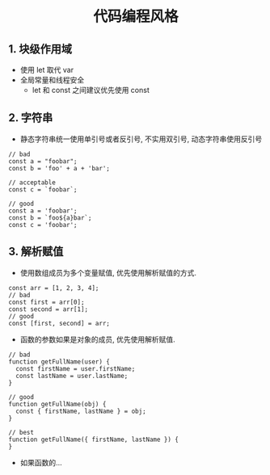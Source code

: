 <h1 align='center'>代码编程风格</h1>

## 1. 块级作用域
- 使用 let 取代 var
- 全局常量和线程安全
    - let 和 const 之间建议优先使用 const

## 2. 字符串
- 静态字符串统一使用单引号或者反引号, 不实用双引号, 动态字符串使用反引号
```
// bad
const a = "foobar";
const b = 'foo' + a + 'bar';

// acceptable
const c = `foobar`;

// good
const a = 'foobar';
const b = `foo${a}bar`;
const c = 'foobar';
```

## 3. 解析赋值
- 使用数组成员为多个变量赋值, 优先使用解析赋值的方式.
```
const arr = [1, 2, 3, 4];
// bad
const first = arr[0];
const second = arr[1];
// good
const [first, second] = arr;
```
- 函数的参数如果是对象的成员, 优先使用解析赋值.
```
// bad
function getFullName(user) {
  const firstName = user.firstName;
  const lastName = user.lastName;
}

// good
function getFullName(obj) {
  const { firstName, lastName } = obj;
}

// best
function getFullName({ firstName, lastName }) {
}
```
- 如果函数的...